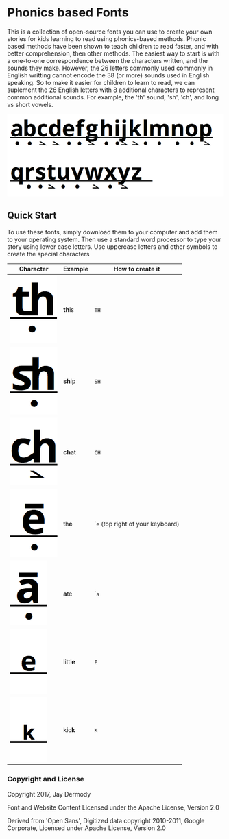 # Phonics based Fonts

This is a collection of open-source fonts you can use to create your own stories for kids learning to read using phonics-based methods. Phonic based methods have been shown to teach children to read faster, and with better comprehension, then other methods. The easiest way to start is with a one-to-one correspondence between the characters written, and the sounds they make. However, the 26 letters commonly used commonly in English writting cannot encode the 38 (or more) sounds used in English speaking. So to make it easier for children to learn to read, we can suplement the 26 English letters with 8 additional characters to represent common additional sounds. For example, the 'th' sound, 'sh', 'ch', and long vs short vowels.

![letters](images/letters.png)

## Quick Start
To use these fonts, simply download them to your computer and add them to your operating system. Then use a standard word processor to type your story using lower case letters. Use uppercase letters and other symbols to create the special characters


| Character | Example | How to create it |
| --------- | --------|-------- |
|  ![**th**](images/th.png)   |  **th**is |  `TH`   |
|  ![**sh**](images/sh.png)   | **sh**ip |  `SH`   |
|  ![**ch**](images/ch.png)   | **ch**at |  `CH` |
| ![long e](images/longe.png) | th**e** | \``e`   (top right of your keyboard)|
| ![long a](images/longa.png) | **a**te | \``a` |
| ![silent e](images/silente.png)    | littl**e** |  `E` |
| ![silent k](images/silentk.png)    | kic**k** | `K` |

### Copyright and License
Copyright 2017, Jay Dermody

Font and Website Content Licensed under the Apache License, Version 2.0

Derived from 'Open Sans', Digitized data copyright 2010-2011, Google Corporate, Licensed under Apache License, Version 2.0
